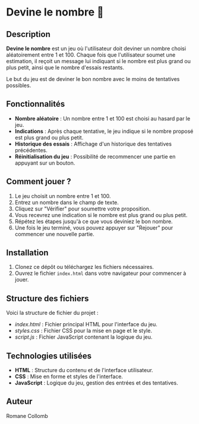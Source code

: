 # Devine le nombre 🔢

## Description

**Devine le nombre** est un jeu où l'utilisateur doit deviner un nombre choisi aléatoirement entre 1 et 100. Chaque fois que l'utilisateur soumet une estimation, il reçoit un message lui indiquant si le nombre est plus grand ou plus petit, ainsi que le nombre d'essais restants.

Le but du jeu est de deviner le bon nombre avec le moins de tentatives possibles.

## Fonctionnalités

- **Nombre aléatoire** : Un nombre entre 1 et 100 est choisi au hasard par le jeu.
- **Indications** : Après chaque tentative, le jeu indique si le nombre proposé est plus grand ou plus petit.
- **Historique des essais** : Affichage d'un historique des tentatives précédentes.
- **Réinitialisation du jeu** : Possibilité de recommencer une partie en appuyant sur un bouton.

## Comment jouer ? 

1. Le jeu choisit un nombre entre 1 et 100.
3. Entrez un nombre dans le champ de texte.
4. Cliquez sur "Vérifier" pour soumettre votre proposition.
5. Vous recevrez une indication si le nombre est plus grand ou plus petit.
6. Répétez les étapes jusqu'à ce que vous deviniez le bon nombre.
7. Une fois le jeu terminé, vous pouvez appuyer sur "Rejouer" pour commencer une nouvelle partie.

## Installation 

1. Clonez ce dépôt ou téléchargez les fichiers nécessaires.
2. Ouvrez le fichier `index.html` dans votre navigateur pour commencer à jouer.

## Structure des fichiers

Voici la structure de fichier du projet :
- *index.html* : Fichier principal HTML pour l'interface du jeu.
- *styles.css* : Fichier CSS pour la mise en page et le style.
- *script.js* : Fichier JavaScript contenant la logique du jeu.

## Technologies utilisées

- **HTML** : Structure du contenu et de l'interface utilisateur.
- **CSS** : Mise en forme et styles de l'interface.
- **JavaScript** : Logique du jeu, gestion des entrées et des tentatives.

  
## Auteur

Romane Collomb
